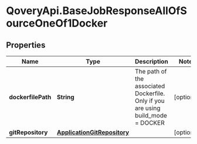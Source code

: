 # QoveryApi.BaseJobResponseAllOfSourceOneOf1Docker

## Properties

Name | Type | Description | Notes
------------ | ------------- | ------------- | -------------
**dockerfilePath** | **String** | The path of the associated Dockerfile. Only if you are using build_mode &#x3D; DOCKER | [optional] 
**gitRepository** | [**ApplicationGitRepository**](ApplicationGitRepository.md) |  | [optional] 


